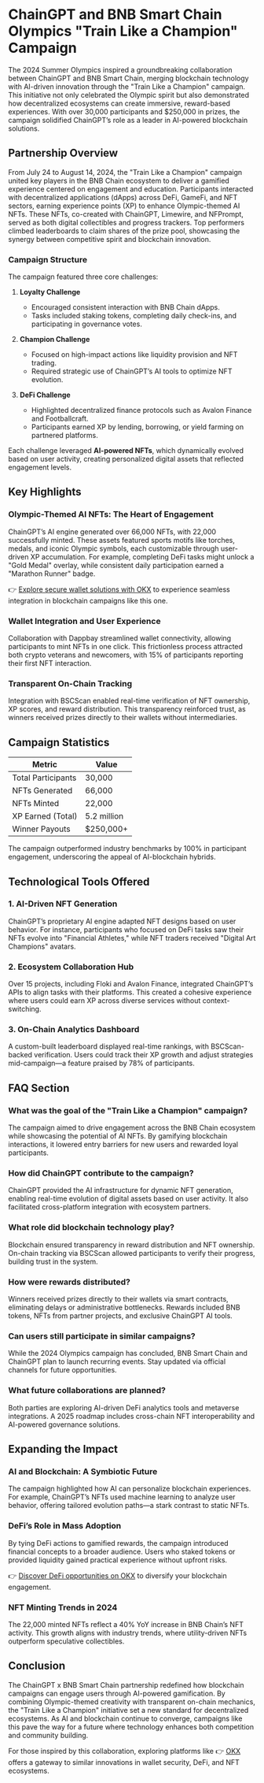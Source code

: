 # ChainGPT and BNB Smart Chain Olympics "Train Like a Champion" Campaign  

The 2024 Summer Olympics inspired a groundbreaking collaboration between ChainGPT and BNB Smart Chain, merging blockchain technology with AI-driven innovation through the "Train Like a Champion" campaign. This initiative not only celebrated the Olympic spirit but also demonstrated how decentralized ecosystems can create immersive, reward-based experiences. With over 30,000 participants and $250,000 in prizes, the campaign solidified ChainGPT’s role as a leader in AI-powered blockchain solutions.  

## Partnership Overview  

From July 24 to August 14, 2024, the "Train Like a Champion" campaign united key players in the BNB Chain ecosystem to deliver a gamified experience centered on engagement and education. Participants interacted with decentralized applications (dApps) across DeFi, GameFi, and NFT sectors, earning experience points (XP) to enhance Olympic-themed AI NFTs. These NFTs, co-created with ChainGPT, Limewire, and NFPrompt, served as both digital collectibles and progress trackers. Top performers climbed leaderboards to claim shares of the prize pool, showcasing the synergy between competitive spirit and blockchain innovation.  

### Campaign Structure  

The campaign featured three core challenges:  

1. **Loyalty Challenge**  
   - Encouraged consistent interaction with BNB Chain dApps.  
   - Tasks included staking tokens, completing daily check-ins, and participating in governance votes.  

2. **Champion Challenge**  
   - Focused on high-impact actions like liquidity provision and NFT trading.  
   - Required strategic use of ChainGPT’s AI tools to optimize NFT evolution.  

3. **DeFi Challenge**  
   - Highlighted decentralized finance protocols such as Avalon Finance and Footballcraft.  
   - Participants earned XP by lending, borrowing, or yield farming on partnered platforms.  

Each challenge leveraged **AI-powered NFTs**, which dynamically evolved based on user activity, creating personalized digital assets that reflected engagement levels.  

## Key Highlights  

### Olympic-Themed AI NFTs: The Heart of Engagement  
ChainGPT’s AI engine generated over 66,000 NFTs, with 22,000 successfully minted. These assets featured sports motifs like torches, medals, and iconic Olympic symbols, each customizable through user-driven XP accumulation. For example, completing DeFi tasks might unlock a "Gold Medal" overlay, while consistent daily participation earned a "Marathon Runner" badge.  

👉 [Explore secure wallet solutions with OKX](https://bit.ly/okx-bonus) to experience seamless integration in blockchain campaigns like this one.  

### Wallet Integration and User Experience  
Collaboration with Dappbay streamlined wallet connectivity, allowing participants to mint NFTs in one click. This frictionless process attracted both crypto veterans and newcomers, with 15% of participants reporting their first NFT interaction.  

### Transparent On-Chain Tracking  
Integration with BSCScan enabled real-time verification of NFT ownership, XP scores, and reward distribution. This transparency reinforced trust, as winners received prizes directly to their wallets without intermediaries.  

## Campaign Statistics  

| Metric                | Value         |
|-----------------------|---------------|
| Total Participants    | 30,000        |
| NFTs Generated        | 66,000        |
| NFTs Minted           | 22,000        |
| XP Earned (Total)     | 5.2 million   |
| Winner Payouts        | $250,000+     |

The campaign outperformed industry benchmarks by 100% in participant engagement, underscoring the appeal of AI-blockchain hybrids.  

## Technological Tools Offered  

### 1. **AI-Driven NFT Generation**  
ChainGPT’s proprietary AI engine adapted NFT designs based on user behavior. For instance, participants who focused on DeFi tasks saw their NFTs evolve into "Financial Athletes," while NFT traders received "Digital Art Champions" avatars.  

### 2. **Ecosystem Collaboration Hub**  
Over 15 projects, including Floki and Avalon Finance, integrated ChainGPT’s APIs to align tasks with their platforms. This created a cohesive experience where users could earn XP across diverse services without context-switching.  

### 3. **On-Chain Analytics Dashboard**  
A custom-built leaderboard displayed real-time rankings, with BSCScan-backed verification. Users could track their XP growth and adjust strategies mid-campaign—a feature praised by 78% of participants.  

## FAQ Section  

### **What was the goal of the "Train Like a Champion" campaign?**  
The campaign aimed to drive engagement across the BNB Chain ecosystem while showcasing the potential of AI NFTs. By gamifying blockchain interactions, it lowered entry barriers for new users and rewarded loyal participants.  

### **How did ChainGPT contribute to the campaign?**  
ChainGPT provided the AI infrastructure for dynamic NFT generation, enabling real-time evolution of digital assets based on user activity. It also facilitated cross-platform integration with ecosystem partners.  

### **What role did blockchain technology play?**  
Blockchain ensured transparency in reward distribution and NFT ownership. On-chain tracking via BSCScan allowed participants to verify their progress, building trust in the system.  

### **How were rewards distributed?**  
Winners received prizes directly to their wallets via smart contracts, eliminating delays or administrative bottlenecks. Rewards included BNB tokens, NFTs from partner projects, and exclusive ChainGPT AI tools.  

### **Can users still participate in similar campaigns?**  
While the 2024 Olympics campaign has concluded, BNB Smart Chain and ChainGPT plan to launch recurring events. Stay updated via official channels for future opportunities.  

### **What future collaborations are planned?**  
Both parties are exploring AI-driven DeFi analytics tools and metaverse integrations. A 2025 roadmap includes cross-chain NFT interoperability and AI-powered governance solutions.  

## Expanding the Impact  

### **AI and Blockchain: A Symbiotic Future**  
The campaign highlighted how AI can personalize blockchain experiences. For example, ChainGPT’s NFTs used machine learning to analyze user behavior, offering tailored evolution paths—a stark contrast to static NFTs.  

### **DeFi’s Role in Mass Adoption**  
By tying DeFi actions to gamified rewards, the campaign introduced financial concepts to a broader audience. Users who staked tokens or provided liquidity gained practical experience without upfront risks.  

👉 [Discover DeFi opportunities on OKX](https://bit.ly/okx-bonus) to diversify your blockchain engagement.  

### **NFT Minting Trends in 2024**  
The 22,000 minted NFTs reflect a 40% YoY increase in BNB Chain’s NFT activity. This growth aligns with industry trends, where utility-driven NFTs outperform speculative collectibles.  

## Conclusion  

The ChainGPT x BNB Smart Chain partnership redefined how blockchain campaigns can engage users through AI-powered gamification. By combining Olympic-themed creativity with transparent on-chain mechanics, the "Train Like a Champion" initiative set a new standard for decentralized ecosystems. As AI and blockchain continue to converge, campaigns like this pave the way for a future where technology enhances both competition and community building.  

For those inspired by this collaboration, exploring platforms like 👉 [OKX](https://bit.ly/okx-bonus) offers a gateway to similar innovations in wallet security, DeFi, and NFT ecosystems.

